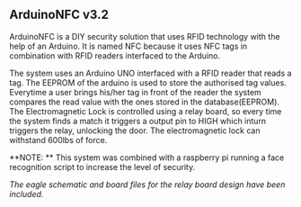 ## ArduinoNFC v3.2
ArduinoNFC is a DIY security solution that uses RFID technology with the help of an Arduino. It is named NFC because it uses NFC tags in combination with RFID readers interfaced to the Arduino.

The system uses an Arduino UNO interfaced with a RFID reader that reads a tag. The EEPROM of the arduino is used to store the authorised tag values. Everytime a user brings his/her tag in front of the reader the system compares the read value with the ones stored in the database(EEPROM). The Electromagnetic Lock is controlled using a relay board, so every time the system finds a match it triggers a output pin to HIGH which inturn triggers the relay, unlocking the door. The electromagnetic lock can withstand 600lbs of force.

**NOTE: ** This system was combined with a raspberry pi running a face recognition script to increase the level of security.

*The eagle schematic and board files for the relay board design have been included.*
